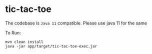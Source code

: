 # tic-tac-toe

The codebase is `Java 11` compatible. Please use java 11 for the same

To Run:
```
mvn clean install
java -jar app/target/tic-tac-toe-exec.jar
```

